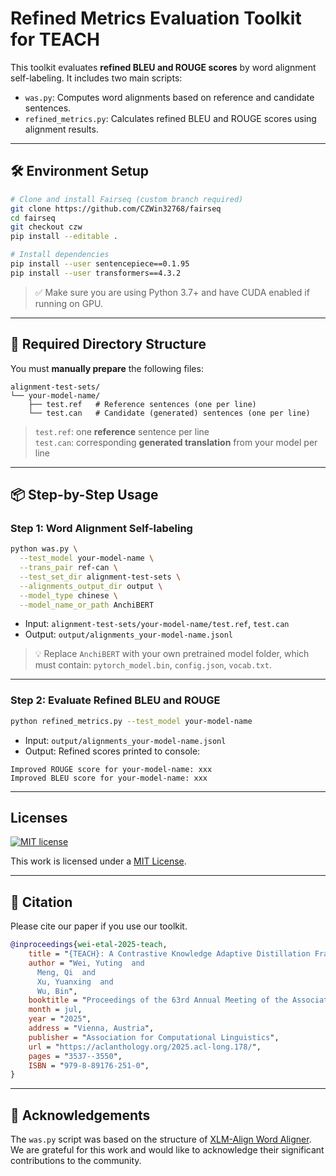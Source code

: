 # Refined Metrics Evaluation Toolkit for TEACH

This toolkit evaluates **refined BLEU and ROUGE scores** by word alignment self-labeling. It includes two main scripts:

- `was.py`: Computes word alignments based on reference and candidate sentences.
- `refined_metrics.py`: Calculates refined BLEU and ROUGE scores using alignment results.

---

## 🛠️ Environment Setup

```bash
# Clone and install Fairseq (custom branch required)
git clone https://github.com/CZWin32768/fairseq
cd fairseq
git checkout czw
pip install --editable .

# Install dependencies
pip install --user sentencepiece==0.1.95
pip install --user transformers==4.3.2
```

> ✅ Make sure you are using Python 3.7+ and have CUDA enabled if running on GPU.

---

## 📁 Required Directory Structure

You must **manually prepare** the following files:

```
alignment-test-sets/
└── your-model-name/
    ├── test.ref   # Reference sentences (one per line)
    └── test.can   # Candidate (generated) sentences (one per line)
```

> `test.ref`: one **reference** sentence per line  
> `test.can`: corresponding **generated translation** from your model per line

---

## 📦 Step-by-Step Usage

### Step 1: Word Alignment Self-labeling

```bash
python was.py \
  --test_model your-model-name \
  --trans_pair ref-can \
  --test_set_dir alignment-test-sets \
  --alignments_output_dir output \
  --model_type chinese \
  --model_name_or_path AnchiBERT
```

- Input: `alignment-test-sets/your-model-name/test.ref`, `test.can`
- Output: `output/alignments_your-model-name.jsonl`

> 💡 Replace `AnchiBERT` with your own pretrained model folder, which must contain:
> `pytorch_model.bin`, `config.json`, `vocab.txt`.

---

### Step 2: Evaluate Refined BLEU and ROUGE

```bash
python refined_metrics.py --test_model your-model-name
```

- Input: `output/alignments_your-model-name.jsonl`
- Output: Refined scores printed to console:

```
Improved ROUGE score for your-model-name: xxx
Improved BLEU score for your-model-name: xxx
```

---

## Licenses

[![MIT license](https://img.shields.io/badge/License-MIT-blue.svg)](https://lbesson.mit-license.org/)

This work is licensed under a [MIT License](https://lbesson.mit-license.org/).

---

## 📧 Citation

Please cite our paper if you use our toolkit.

```bibtex
@inproceedings{wei-etal-2025-teach,
    title = "{TEACH}: A Contrastive Knowledge Adaptive Distillation Framework for Classical {C}hinese Understanding",
    author = "Wei, Yuting  and
      Meng, Qi  and
      Xu, Yuanxing  and
      Wu, Bin",
    booktitle = "Proceedings of the 63rd Annual Meeting of the Association for Computational Linguistics (Volume 1: Long Papers)",
    month = jul,
    year = "2025",
    address = "Vienna, Austria",
    publisher = "Association for Computational Linguistics",
    url = "https://aclanthology.org/2025.acl-long.178/",
    pages = "3537--3550",
    ISBN = "979-8-89176-251-0",
}
```

---

## 🙏 Acknowledgements

The `was.py` script was based on the structure of [XLM-Align Word Aligner](https://github.com/CZWin32768/XLM-Align/tree/master/word_aligner). We are grateful for this work and would like to acknowledge their significant contributions to the community.
